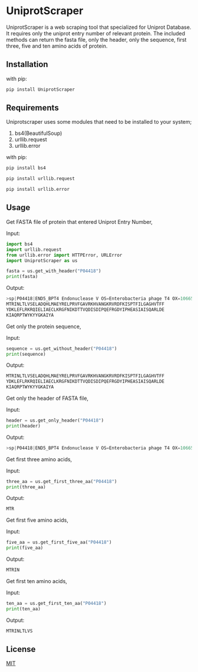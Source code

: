 # UniprotScraper

UniprotScraper is a web scraping tool that specialized for Uniprot Database. It requires only
the uniprot entry number of relevant protein. The included methods can return the fasta file,
only the header, only the sequence, first three, five and ten amino acids of protein.

## Installation

with pip:

```bash
pip install UniprotScraper
```

## Requirements

Uniprotscraper uses some modules that need to be installed to your system;

1) bs4(BeautifulSoup)
2) urllib.request
3) urllib.error

with pip:

```bash
pip install bs4
```

```bash
pip install urllib.request
```

```bash
pip install urllib.error
```

## Usage

Get FASTA file of protein that entered Uniprot Entry Number,

Input:
```python
import bs4
import urllib.request
from urllib.error import HTTPError, URLError
import UniprotScraper as us

fasta = us.get_with_header("P04418")
print(fasta)
```

Output:
```python
>sp|P04418|END5_BPT4 Endonuclease V OS=Enterobacteria phage T4 OX=10665 PE=1 SV=1
MTRINLTLVSELADQHLMAEYRELPRVFGAVRKHVANGKRVRDFKISPTFILGAGHVTFF
YDKLEFLRKRQIELIAECLKRGFNIKDTTVQDISDIPQEFRGDYIPHEASIAISQARLDE
KIAQRPTWYKYYGKAIYA
```
Get only the protein sequence,

Input:
```python
sequence = us.get_without_header("P04418")
print(sequence)
```

Output:
```python
MTRINLTLVSELADQHLMAEYRELPRVFGAVRKHVANGKRVRDFKISPTFILGAGHVTFF
YDKLEFLRKRQIELIAECLKRGFNIKDTTVQDISDIPQEFRGDYIPHEASIAISQARLDE
KIAQRPTWYKYYGKAIYA
```

Get only the header of FASTA file,

Input:
```python
header = us.get_only_header("P04418")
print(header)
```

Output:
```python
>sp|P04418|END5_BPT4 Endonuclease V OS=Enterobacteria phage T4 OX=10665 PE=1 SV=1
```

Get first three amino acids,

Input:
```python
three_aa = us.get_first_three_aa("P04418")
print(three_aa)
```

Output:
```python
MTR
```

Get first five amino acids,

Input:
```python
five_aa = us.get_first_five_aa("P04418")
print(five_aa)
```

Output:
```python
MTRIN
```

Get first ten amino acids,

Input:
```python
ten_aa = us.get_first_ten_aa("P04418")
print(ten_aa)
```

Output:
```python
MTRINLTLVS
```

## License
[MIT](https://choosealicense.com/licenses/mit/)

